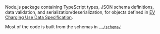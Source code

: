 Node.js package containing TypeScript types, JSON schema definitions, data validation, and serialization/deserialization, for objects defined in [EV Charging Use Data Specification](https://evchargingspec.org/).

Most of the code is built from the schemas in [`../schema/`](../schema/README.md)